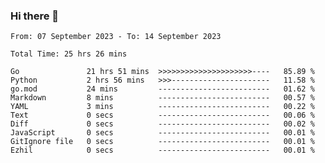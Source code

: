 ### Hi there 👋

<!--
**zhumeme/zhumeme** is a ✨ _special_ ✨ repository because its `README.md` (this file) appears on your GitHub profile.

Here are some ideas to get you started:

- 🔭 I’m currently working on ...
- 🌱 I’m currently learning ...
- 👯 I’m looking to collaborate on ...
- 🤔 I’m looking for help with ...
- 💬 Ask me about ...
- 📫 How to reach me: ...
- 😄 Pronouns: ...
- ⚡ Fun fact: ...
-->

<!--START_SECTION:waka-->

```all_time
From: 07 September 2023 - To: 14 September 2023

Total Time: 25 hrs 26 mins

Go               21 hrs 51 mins  >>>>>>>>>>>>>>>>>>>>>----   85.89 %
Python           2 hrs 56 mins   >>>----------------------   11.58 %
go.mod           24 mins         -------------------------   01.62 %
Markdown         8 mins          -------------------------   00.57 %
YAML             3 mins          -------------------------   00.22 %
Text             0 secs          -------------------------   00.06 %
Diff             0 secs          -------------------------   00.02 %
JavaScript       0 secs          -------------------------   00.01 %
GitIgnore file   0 secs          -------------------------   00.01 %
Ezhil            0 secs          -------------------------   00.01 %
```

<!--END_SECTION:waka-->
